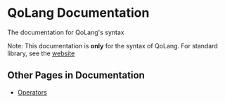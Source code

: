# QoLang Documentation
The documentation for QoLang's syntax

Note: This documentation is **only** for the syntax of QoLang. For standard library, see the [website](https://qolang.camroku.tech/docs/)

## Other Pages in Documentation
* [Operators](Operators.md)

